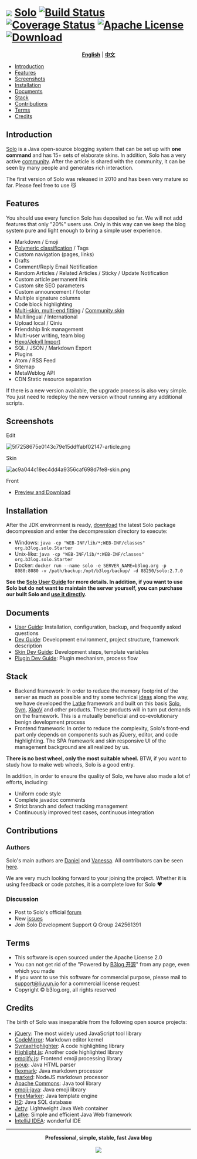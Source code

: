 # <img src="https://cloud.githubusercontent.com/assets/873584/26024695/4defcb5e-3809-11e7-9755-fa4d22c45718.png"> [Solo](https://github.com/b3log/solo) [![Build Status](https://img.shields.io/travis/b3log/solo.svg?style=flat)](https://travis-ci.org/b3log/solo) [![Coverage Status](https://img.shields.io/coveralls/b3log/solo.svg?style=flat)](https://coveralls.io/github/b3log/solo?branch=master)  [![Apache License](http://img.shields.io/badge/license-apache2-orange.svg?style=flat)](http://www.apache.org/licenses/LICENSE-2.0) [![Download](http://img.shields.io/badge/download-14K+-blue.svg?style=flat)](https://pan.baidu.com/s/1dzk7SU) 

<p align="center">
<a href="https://github.com/b3log/solo/blob/master/README.md"><strong>English</strong></a> | <a href="https://github.com/b3log/solo/blob/master/README_zh_CN.md"><strong>中文</strong></a>
</p>

* [Introduction](#introduction)
* [Features](#features)
* [Screenshots](#screenshots)
* [Installation](#installation)
* [Documents](#documents)
* [Stack](#stack)
* [Contributions](#contributions)
* [Terms](#terms)
* [Credits](#credits)

## Introduction

[Solo](https://github.com/b3log/solo) is a Java open-source blogging system that can be set up with **one command** and has 15+ sets of elaborate skins. In addition, Solo has a very active [community](https://hacpai.com). After the article is shared with the community, it can be seen by many people and generates rich interaction.

The first version of Solo was released in 2010 and has been very mature so far. Please feel free to use :smirk_cat:

## Features

You should use every function Solo has deposited so far. We will not add features that only "20%" users use. Only in this way can we keep the blog system pure and light enough to bring a simple user experience.

* Markdown / Emoji
* [Polymeric classification](https://github.com/b3log/solo/issues/12256) / Tags
* Custom navigation (pages, links)
* Drafts
* Comment/Reply Email Notification
* Random Articles / Related Articles / Sticky / Update Notification
* Custom article permanent link
* Custom site SEO parameters
* Custom announcement / footer
* Multiple signature columns
* Code block highlighting
* [Multi-skin, multi-end fitting](https://github.com/b3log/solo-skins/tree/master/skin-preview) / [Community skin](https://github.com/b3log/solo-third-skins/tree/master/skin-preview)
* Multilingual / International
* Upload local / Qiniu
* Friendship link management
* Multi-user writing, team blog
* [Hexo/Jekyll Import](https://hacpai.com/article/1498490209748)
* SQL / JSON / Markdown Export
* Plugins
* Atom / RSS Feed
* Sitemap
* MetaWeblog API
* CDN Static resource separation 

If there is a new version available, the upgrade process is also very simple. You just need to redeploy the new version without running any additional scripts.

## Screenshots

Edit

![5f7258675e0143c79e15ddffabf02147-article.png](https://img.hacpai.com/file/2017/8/5f7258675e0143c79e15ddffabf02147-article.png) 

Skin

![ac9a044c18ec4dd4a9356caf698d7fe8-skin.png](https://img.hacpai.com/file/2017/8/ac9a044c18ec4dd4a9356caf698d7fe8-skin.png) 

Front

* [Preview and Download](https://hacpai.com/article/1493814851007#toc_h2_11)

## Installation

After the JDK environment is ready, [download](https://pan.baidu.com/s/1dzk7SU) the latest Solo package decompression and enter the decompression directory to execute:

* Windows: `java -cp "WEB-INF/lib/*;WEB-INF/classes" org.b3log.solo.Starter`
* Unix-like: `java -cp "WEB-INF/lib/*:WEB-INF/classes" org.b3log.solo.Starter`
* Docker: `docker run --name solo -e SERVER_NAME=b3log.org -p 8080:8080 -v /path/backup:/opt/b3log/backup/ -d 88250/solo:2.7.0`

**See the [Solo User Guide](https://hacpai.com/article/1492881378588) for more details. In addition, if you want to use Solo but do not want to maintain the server yourself, you can purchase our built Solo and [use it directly](https://b3log.org/services/#solo).**

## Documents

* [User Guide](https://hacpai.com/article/1492881378588): Installation, configuration, backup, and frequently asked questions
* [Dev Guide](https://hacpai.com/article/1493822943172): Development environment, project structure, framework description
* [Skin Dev Guide](https://hacpai.com/article/1493814851007): Development steps, template variables
* [Plugin Dev Guide](https://docs.google.com/document/pub?id=15H7Q3EBo-44v61Xp_epiYY7vK_gPJLkQaT7T1gkE64w&pli=1): Plugin mechanism, process flow

## Stack

* Backend framework: In order to reduce the memory footprint of the server as much as possible and try some technical [ideas](https://hacpai.com/article/1403847528022) along the way, we have developed the [Latke](https://github.com/b3log/latke) framework and built on this basis [Solo](https://github.com/b3log/solo), [Sym](https://github.com/b3log/symphony), [XiaoV](https://github.com/b3log/xiaov) and other products. These products will in turn put demands on the framework. This is a mutually beneficial and co-evolutionary benign development process
* Frontend framework: In order to reduce the complexity, Solo's front-end part only depends on components such as jQuery, editor, and code highlighting. The SPA framework and skin responsive UI of the management background are all realized by us.

**There is no best wheel, only the most suitable wheel.** BTW, if you want to study how to make web wheels, Solo is a good entry.

In addition, in order to ensure the quality of Solo, we have also made a lot of efforts, including:

* Uniform code style
* Complete javadoc comments
* Strict branch and defect tracking management
* Continuously improved test cases, continuous integration

## Contributions

### Authors

Solo's main authors are [Daniel](https://github.com/88250) and [Vanessa](https://github.com/Vanessa219). All contributors can be seen [here](https://github.com/b3log/solo/graphs/contributors).

We are very much looking forward to your joining the project. Whether it is using feedback or code patches, it is a complete love for Solo :heart:

### Discussion

* Post to Solo's official [forum](https://hacpai.com/tag/Solo)
* New [issues](https://github.com/b3log/solo/issues/new)
* Join Solo Development Support Q Group 242561391

## Terms

* This software is open sourced under the Apache License 2.0
* You can not get rid of the "Powered by [B3log 开源](https://b3log.org)" from any page, even which you made
* If you want to use this software for commercial purpose, please mail to support@liuyun.io for a commercial license request
* Copyright &copy; b3log.org, all rights reserved

## Credits

The birth of Solo was inseparable from the following open source projects:

* [jQuery](https://github.com/jquery/jquery): The most widely used JavaScript tool library
* [CodeMirror](https://github.com/codemirror/CodeMirror): Markdown editor kernel
* [SyntaxHighlighter](https://github.com/syntaxhighlighter/syntaxhighlighter): A code highlighting library
* [Highlight.js](https://github.com/isagalaev/highlight.js): Another code highlighted library
* [emojify.js](https://github.com/Ranks/emojify.js): Frontend emoji processing library
* [jsoup](https://github.com/jhy/jsoup): Java HTML parser
* [flexmark](https://github.com/vsch/flexmark-java): Java markdown processor
* [marked](https://github.com/chjj/marked): NodeJS markdown processor
* [Apache Commons](http://commons.apache.org): Java tool library
* [emoji-java](https://github.com/vdurmont/emoji-java): Java emoji library
* [FreeMarker](http://freemarker.org): Java template engine
* [H2](https://github.com/h2database/h2database): Java SQL database
* [Jetty](https://github.com/eclipse/jetty.project): Lightweight Java Web container
* [Latke](https://github.com/b3log/latke): Simple and efficient Java Web framework
* [IntelliJ IDEA](https://www.jetbrains.com/idea): wonderful IDE

----

<p align = "center">
<strong>Professional, simple, stable, fast Java blog</strong>
<br><br>
<img src="https://cloud.githubusercontent.com/assets/873584/26024667/c031e40a-3808-11e7-9176-f2c9af01bd64.png">
</p>

